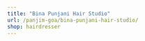 ```yaml
---
title: "Bina Punjani Hair Studio"
url: /panjim-goa/bina-punjani-hair-studio/
shop: hairdresser
---
```

